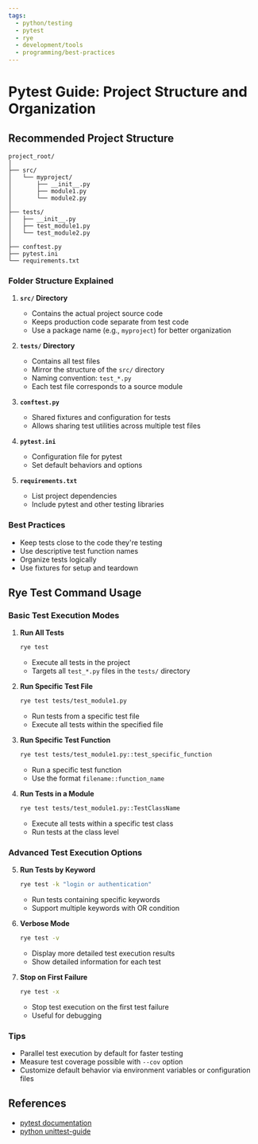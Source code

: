 ```yaml
---
tags:
  - python/testing
  - pytest
  - rye
  - development/tools
  - programming/best-practices
---
```


# Pytest Guide: Project Structure and Organization

## Recommended Project Structure

```
project_root/
│
├── src/
│   └── myproject/
│       ├── __init__.py
│       ├── module1.py
│       └── module2.py
│
├── tests/
│   ├── __init__.py
│   ├── test_module1.py
│   └── test_module2.py
│
├── conftest.py
├── pytest.ini
└── requirements.txt
```

### Folder Structure Explained

1. **`src/` Directory**
   - Contains the actual project source code
   - Keeps production code separate from test code
   - Use a package name (e.g., `myproject`) for better organization

2. **`tests/` Directory**
   - Contains all test files
   - Mirror the structure of the `src/` directory
   - Naming convention: `test_*.py`
   - Each test file corresponds to a source module

3. **`conftest.py`**
   - Shared fixtures and configuration for tests
   - Allows sharing test utilities across multiple test files

4. **`pytest.ini`**
   - Configuration file for pytest
   - Set default behaviors and options

5. **`requirements.txt`**
   - List project dependencies
   - Include pytest and other testing libraries

### Best Practices
- Keep tests close to the code they're testing
- Use descriptive test function names
- Organize tests logically
- Use fixtures for setup and teardown

## Rye Test Command Usage

### Basic Test Execution Modes

1. **Run All Tests**
   ```bash
   rye test
   ```
   - Execute all tests in the project
   - Targets all `test_*.py` files in the `tests/` directory

2. **Run Specific Test File**
   ```bash
   rye test tests/test_module1.py
   ```
   - Run tests from a specific test file
   - Execute all tests within the specified file

3. **Run Specific Test Function**
   ```bash
   rye test tests/test_module1.py::test_specific_function
   ```
   - Run a specific test function
   - Use the format `filename::function_name`

4. **Run Tests in a Module**
   ```bash
   rye test tests/test_module1.py::TestClassName
   ```
   - Execute all tests within a specific test class
   - Run tests at the class level

### Advanced Test Execution Options

5. **Run Tests by Keyword**
   ```bash
   rye test -k "login or authentication"
   ```
   - Run tests containing specific keywords
   - Support multiple keywords with OR condition

6. **Verbose Mode**
   ```bash
   rye test -v
   ```
   - Display more detailed test execution results
   - Show detailed information for each test

7. **Stop on First Failure**
   ```bash
   rye test -x
   ```
   - Stop test execution on the first test failure
   - Useful for debugging

### Tips
- Parallel test execution by default for faster testing
- Measure test coverage possible with `--cov` option
- Customize default behavior via environment variables or configuration files

## References
- [pytest documentation](https://docs.pytest.org/en/latest/)
- [python unittest-guide](https://youtu.be/VaFEuHqwJ80?si=wjYLoo--idmKjok4)
